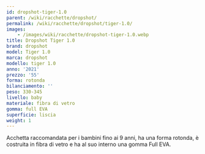 ```yaml
---
id: dropshot-tiger-1.0
parent: /wiki/racchette/dropshot/
permalink: /wiki/racchette/dropshot/tiger-1.0/
images:
    - /images/wiki/racchette/dropshot-tiger-1.0.webp
title: Dropshot Tiger 1.0
brand: dropshot
model: Tiger 1.0
marca: dropshot
modello: tiger 1.0
anno: '2021'
prezzo: '55'
forma: rotonda
bilanciamento: ''
peso: 330-345
livello: baby
materiale: fibra di vetro
gomma: full EVA
superficie: liscia
weight: 1
---
```

Acchetta raccomandata per i bambini fino ai 9 anni, ha una forma rotonda, è costruita in fibra di vetro e ha al suo interno una gomma Full EVA.
